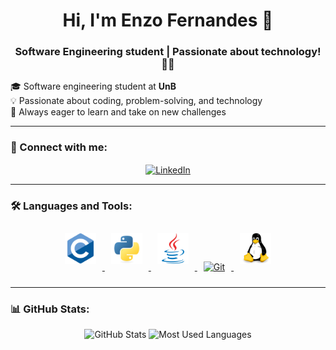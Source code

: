 <h1 align="center">Hi, I'm Enzo Fernandes 👋</h1>
<h3 align="center">Software Engineering student | Passionate about technology! 👨‍💻</h3>


🎓 Software engineering student at **UnB**  
💡 Passionate about coding, problem-solving, and technology  
🚀 Always eager to learn and take on new challenges  
  
---

### 🔗 Connect with me:
<p align="center">
  <a href="https://www.linkedin.com/in/enzo-fb" target="_blank">
    <img align="center" src="https://raw.githubusercontent.com/rahuldkjain/github-profile-readme-generator/master/src/images/icons/Social/linked-in-alt.svg" alt="LinkedIn" height="30" width="40" />
  </a>
</p>

---


### 🛠️ Languages and Tools:
<p align="center">
  <a href="https://www.cprogramming.com/" target="_blank" rel="noreferrer">
    <img src="https://raw.githubusercontent.com/devicons/devicon/master/icons/c/c-original.svg" alt="C" width="50" height="50" style="margin: 10px;"/>
  </a>  
  <a href="https://www.python.org" target="_blank" rel="noreferrer">
    <img src="https://raw.githubusercontent.com/devicons/devicon/master/icons/python/python-original.svg" alt="Python" width="50" height="50" style="margin: 10px;"/>
  </a>  
  <a href="https://www.java.com" target="_blank" rel="noreferrer">
    <img src="https://raw.githubusercontent.com/devicons/devicon/master/icons/java/java-original.svg" alt="Java" width="50" height="50" style="margin: 10px;"/>
  </a>  
  <a href="https://git-scm.com/" target="_blank" rel="noreferrer">
    <img src="https://www.vectorlogo.zone/logos/git-scm/git-scm-icon.svg" alt="Git" width="50" height="50" style="margin: 10px;"/>
  </a>  
  <a href="https://www.linux.org/" target="_blank" rel="noreferrer">
    <img src="https://raw.githubusercontent.com/devicons/devicon/master/icons/linux/linux-original.svg" alt="Linux" width="50" height="50" style="margin: 10px;"/>
  </a>  
</p>


---

### 📊 GitHub Stats:
  <p align="center">
    <img src="https://github-readme-stats.vercel.app/api?username=enzo-fb&show_icons=true&theme=tokyonight" alt="GitHub Stats" /> 
    <img src="https://github-readme-stats.vercel.app/api/top-langs/?username=enzo-fb&layout=compact&theme=tokyonight" alt="Most Used Languages" />
  </p>


